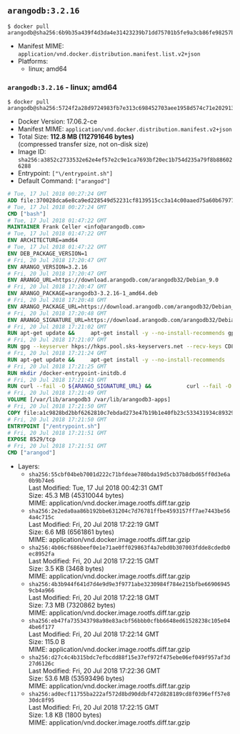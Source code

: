 ## `arangodb:3.2.16`

```console
$ docker pull arangodb@sha256:6b9b35a439f4d3da4e31423239b71dd75701b5fe9a3cb86fe98257bf2be4202e
```

-	Manifest MIME: `application/vnd.docker.distribution.manifest.list.v2+json`
-	Platforms:
	-	linux; amd64

### `arangodb:3.2.16` - linux; amd64

```console
$ docker pull arangodb@sha256:5724f2a28d9724983fb7e313c698452703aee1958d574c71e202913fe520134c
```

-	Docker Version: 17.06.2-ce
-	Manifest MIME: `application/vnd.docker.distribution.manifest.v2+json`
-	Total Size: **112.8 MB (112791646 bytes)**  
	(compressed transfer size, not on-disk size)
-	Image ID: `sha256:a3852c2733532e62e4ef57e2c9e1ca7693bf20ec1b754d235a79f8b886026288`
-	Entrypoint: `["\/entrypoint.sh"]`
-	Default Command: `["arangod"]`

```dockerfile
# Tue, 17 Jul 2018 00:27:24 GMT
ADD file:370028dca6e8ca9ed228549d52231cf8139515cc3a14c00aaed75a60b679775f in / 
# Tue, 17 Jul 2018 00:27:24 GMT
CMD ["bash"]
# Tue, 17 Jul 2018 01:47:22 GMT
MAINTAINER Frank Celler <info@arangodb.com>
# Tue, 17 Jul 2018 01:47:22 GMT
ENV ARCHITECTURE=amd64
# Tue, 17 Jul 2018 01:47:22 GMT
ENV DEB_PACKAGE_VERSION=1
# Fri, 20 Jul 2018 17:20:47 GMT
ENV ARANGO_VERSION=3.2.16
# Fri, 20 Jul 2018 17:20:47 GMT
ENV ARANGO_URL=https://download.arangodb.com/arangodb32/Debian_9.0
# Fri, 20 Jul 2018 17:20:47 GMT
ENV ARANGO_PACKAGE=arangodb3-3.2.16-1_amd64.deb
# Fri, 20 Jul 2018 17:20:48 GMT
ENV ARANGO_PACKAGE_URL=https://download.arangodb.com/arangodb32/Debian_9.0/amd64/arangodb3-3.2.16-1_amd64.deb
# Fri, 20 Jul 2018 17:20:48 GMT
ENV ARANGO_SIGNATURE_URL=https://download.arangodb.com/arangodb32/Debian_9.0/amd64/arangodb3-3.2.16-1_amd64.deb.asc
# Fri, 20 Jul 2018 17:21:02 GMT
RUN apt-get update &&     apt-get install -y --no-install-recommends gpg dirmngr     &&     rm -rf /var/lib/apt/lists/*
# Fri, 20 Jul 2018 17:21:07 GMT
RUN gpg --keyserver hkps://hkps.pool.sks-keyservers.net --recv-keys CD8CB0F1E0AD5B52E93F41E7EA93F5E56E751E9B
# Fri, 20 Jul 2018 17:21:24 GMT
RUN apt-get update &&     apt-get install -y --no-install-recommends         libjemalloc1         ca-certificates         pwgen         curl     &&     rm -rf /var/lib/apt/lists/*
# Fri, 20 Jul 2018 17:21:25 GMT
RUN mkdir /docker-entrypoint-initdb.d
# Fri, 20 Jul 2018 17:21:43 GMT
RUN curl --fail -O ${ARANGO_SIGNATURE_URL} &&           curl --fail -O ${ARANGO_PACKAGE_URL} &&             gpg --verify ${ARANGO_PACKAGE}.asc &&     (echo arangodb3 arangodb3/password password test | debconf-set-selections) &&     (echo arangodb3 arangodb3/password_again password test | debconf-set-selections) &&     DEBIAN_FRONTEND="noninteractive" dpkg -i ${ARANGO_PACKAGE} &&     rm -rf /var/lib/arangodb3/* &&     sed -ri         -e 's!127\.0\.0\.1!0.0.0.0!g'         -e 's!^(file\s*=).*!\1 -!'         -e 's!^\s*uid\s*=.*!!'         /etc/arangodb3/arangod.conf     && chgrp 0 /var/lib/arangodb3 /var/lib/arangodb3-apps     && chmod 775 /var/lib/arangodb3 /var/lib/arangodb3-apps     &&     rm -f ${ARANGO_PACKAGE}*
# Fri, 20 Jul 2018 17:21:49 GMT
VOLUME [/var/lib/arangodb3 /var/lib/arangodb3-apps]
# Fri, 20 Jul 2018 17:21:50 GMT
COPY file:a1c9828bd2bbf6262810c7ebdad273e47b19b1e40fb23c533431934c89329a8f in /entrypoint.sh 
# Fri, 20 Jul 2018 17:21:50 GMT
ENTRYPOINT ["/entrypoint.sh"]
# Fri, 20 Jul 2018 17:21:51 GMT
EXPOSE 8529/tcp
# Fri, 20 Jul 2018 17:21:51 GMT
CMD ["arangod"]
```

-	Layers:
	-	`sha256:55cbf04beb7001d222c71bfdeae780bda19d5cb37b8dbd65ff0d3e6a0b9b74e6`  
		Last Modified: Tue, 17 Jul 2018 00:42:31 GMT  
		Size: 45.3 MB (45310044 bytes)  
		MIME: application/vnd.docker.image.rootfs.diff.tar.gzip
	-	`sha256:2e2eda0aa86b192bbe631204c7d76781ffbe4593157ff7ae7443be564a4c715c`  
		Last Modified: Fri, 20 Jul 2018 17:22:19 GMT  
		Size: 6.6 MB (6561861 bytes)  
		MIME: application/vnd.docker.image.rootfs.diff.tar.gzip
	-	`sha256:4b06cf686beef0e1e71ae0ff029863f4a7ebd0b307003fdde8cdedb0ec8952fa`  
		Last Modified: Fri, 20 Jul 2018 17:22:15 GMT  
		Size: 3.5 KB (3468 bytes)  
		MIME: application/vnd.docker.image.rootfs.diff.tar.gzip
	-	`sha256:4b3b944f641d7d4e9d9e3f9771abe3230984f784e215bfbe669069459cb4a966`  
		Last Modified: Fri, 20 Jul 2018 17:22:18 GMT  
		Size: 7.3 MB (7320862 bytes)  
		MIME: application/vnd.docker.image.rootfs.diff.tar.gzip
	-	`sha256:eb47fa735343798a98e83acbf56bbb0cfbb6648ed61528238c105e044be6f177`  
		Last Modified: Fri, 20 Jul 2018 17:22:14 GMT  
		Size: 115.0 B  
		MIME: application/vnd.docker.image.rootfs.diff.tar.gzip
	-	`sha256:d27c4c4b315bdc7efbcdd88f15e37ef972f475ebe06ef049f957af3d27d6126c`  
		Last Modified: Fri, 20 Jul 2018 17:22:36 GMT  
		Size: 53.6 MB (53593496 bytes)  
		MIME: application/vnd.docker.image.rootfs.diff.tar.gzip
	-	`sha256:ad0ecf11755ba222af572d8bd90ddbf472d828189cd8f0396eff57e830dc8f95`  
		Last Modified: Fri, 20 Jul 2018 17:22:15 GMT  
		Size: 1.8 KB (1800 bytes)  
		MIME: application/vnd.docker.image.rootfs.diff.tar.gzip
